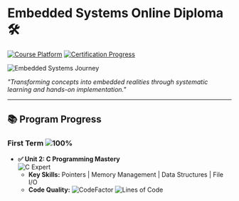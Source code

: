 # Embedded Systems Online Diploma 🛠️

[![Course Platform](https://img.shields.io/badge/Platform-Learn--in--Depth-2D3E50)](https://www.learn-in-depth.com/)
[![Certification Progress](https://img.shields.io/badge/Certification-85%25_Complete-8A2BE2)](https://www.learn-in-depth-store.com/certificate/abdallabahrawyy%40gmail.com)

![Embedded Systems Journey](https://github.com/Ya7iazidan/Mastering-of-Embedded-System-Diploma-/raw/main/assets/header.png)

*"Transforming concepts into embedded realities through systematic learning and hands-on implementation."*

---

## 📚 Program Progress

### **First Term** ![100%](https://progress-bar.dev/100/?title=Done&color=4CAF50)
- **✅ Unit 2: C Programming Mastery**  
  ![C Expert](https://img.shields.io/badge/C-Expert-00599C?logo=c)
  - **Key Skills:** Pointers | Memory Management | Data Structures | File I/O
  - **Code Quality:** 
    ![CodeFactor](https://www.codefactor.io/repository/github/yourrepo/banking-system/badge)
    ![Lines of Code](https://img.shields.io/tokei/lines/github/yourrepo/banking-system)
